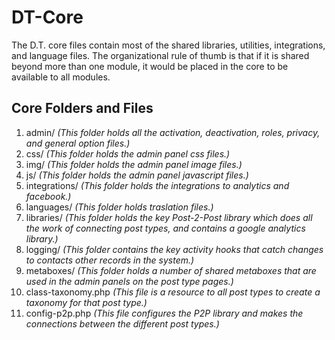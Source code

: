 # DT-Core
The D.T. core files contain most of the shared libraries, utilities, integrations, and language files. The organizational 
rule of thumb is that if it is shared beyond more than one module, it would be placed in the core to be available to all modules.

## Core Folders and Files
1. admin/ _(This folder holds all the activation, deactivation, roles, privacy, and general option files.)_
1. css/ _(This folder holds the admin panel css files.)_
1. img/ _(This folder holds the admin panel image files.)_
1. js/ _(This folder holds the admin panel javascript files.)_
1. integrations/ _(This folder holds the integrations to analytics and facebook.)_
1. languages/ _(This folder holds traslation files.)_
1. libraries/ _(This folder holds the key Post-2-Post library which does all the work of connecting post types, and contains
a google analytics library.)_
1. logging/ _(This folder contains the key activity hooks that catch changes to contacts other records in the system.)_
1. metaboxes/ _(This folder holds a number of shared metaboxes that are used in the admin panels on the post type pages.)_
1. class-taxonomy.php _(This file is a resource to all post types to create a taxonomy for that post type.)_
1. config-p2p.php _(This file configures the P2P library and makes the connections between the different post types.)_
